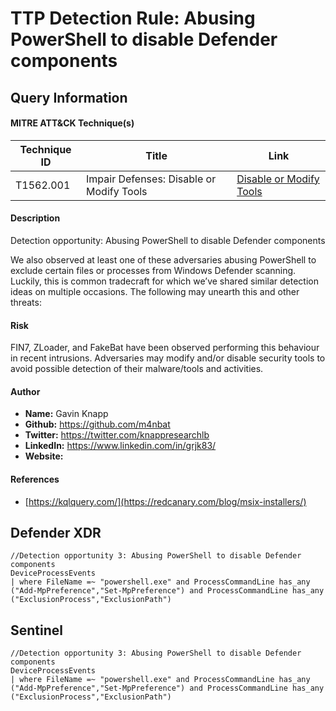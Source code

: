 # TTP Detection Rule: Abusing PowerShell to disable Defender components

## Query Information

#### MITRE ATT&CK Technique(s)

| Technique ID | Title    | Link    |
| ---  | --- | --- |
| T1562.001 | Impair Defenses: Disable or Modify Tools | [Disable or Modify Tools](https://attack.mitre.org/techniques/T1562/001/)|

#### Description
Detection opportunity: Abusing PowerShell to disable Defender components

We also observed at least one of these adversaries abusing PowerShell to exclude certain files or processes from Windows Defender scanning. Luckily, this is common tradecraft for which we’ve shared similar detection ideas on multiple occasions. The following may unearth this and other threats:

#### Risk
FIN7, ZLoader, and FakeBat have been observed performing this behaviour in recent intrusions. Adversaries may modify and/or disable security tools to avoid possible detection of their malware/tools and activities. 

#### Author <Optional>
- **Name:** Gavin Knapp
- **Github:** https://github.com/m4nbat 
- **Twitter:** https://twitter.com/knappresearchlb
- **LinkedIn:** https://www.linkedin.com/in/grjk83/
- **Website:**

#### References
- [https://kqlquery.com/](https://redcanary.com/blog/msix-installers/)

## Defender XDR
```KQL
//Detection opportunity 3: Abusing PowerShell to disable Defender components
DeviceProcessEvents
| where FileName =~ "powershell.exe" and ProcessCommandLine has_any ("Add-MpPreference","Set-MpPreference") and ProcessCommandLine has_any ("ExclusionProcess","ExclusionPath")
```

## Sentinel
```KQL
//Detection opportunity 3: Abusing PowerShell to disable Defender components
DeviceProcessEvents
| where FileName =~ "powershell.exe" and ProcessCommandLine has_any ("Add-MpPreference","Set-MpPreference") and ProcessCommandLine has_any ("ExclusionProcess","ExclusionPath")
```
